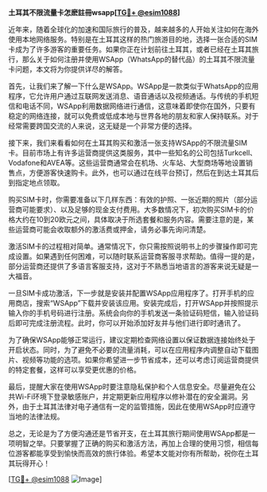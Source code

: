**土耳其不限流量卡怎麽註冊wsapp[[TG💪+ @esim1088](https://t.me/s/esim1088)]**

近年来，随着全球化的加速和国际旅行的普及，越来越多的人开始关注如何在海外使用本地网络服务。特别是在土耳其这样的热门旅游目的地，选择一张合适的SIM卡成为了许多游客的重要任务。如果你正在计划前往土耳其，或者已经在土耳其旅行，那么关于如何注册并使用WSApp（WhatsApp的替代品）的土耳其不限流量卡问题，本文将为你提供详尽的解答。

首先，让我们来了解一下什么是WSApp。WSApp是一款类似于WhatsApp的应用程序，它允许用户通过互联网发送消息、语音通话以及视频通话。与传统的手机短信和电话不同，WSApp利用数据网络进行通信，这意味着即使你在国外，只要有稳定的网络连接，就可以免费或低成本地与世界各地的朋友和家人保持联系。对于经常需要跨国交流的人来说，这无疑是一个非常方便的选择。

接下来，我们来看看如何在土耳其购买和激活一张支持WSApp的不限流量SIM卡。目前市场上有许多运营商提供这类服务，其中一些知名的公司包括Turkcell、Vodafone和AVEA等。这些运营商通常会在机场、火车站、大型商场等地设置销售点，方便游客快速购卡。此外，也可以通过在线平台预订，然后在到达土耳其后到指定地点领取。

购买SIM卡时，你需要准备以下几样东西：有效的护照、一张近期的照片（部分运营商可能要求）、以及足够的现金支付费用。大多数情况下，初次购买SIM卡的价格大约在10到20欧元之间，具体取决于所选套餐和服务内容。需要注意的是，某些运营商可能会收取额外的激活费或押金，请务必事先询问清楚。

激活SIM卡的过程相对简单。通常情况下，你只需按照说明书上的步骤操作即可完成设置。如果遇到任何困难，可以随时联系运营商客服寻求帮助。值得一提的是，部分运营商还提供了多语言客服支持，这对于不熟悉当地语言的游客来说无疑是一大福音。

一旦SIM卡成功激活，下一步就是安装并配置WSApp应用程序了。打开手机的应用商店，搜索“WSApp”下载并安装该应用。安装完成后，打开WSApp并按照提示输入你的手机号码进行注册。系统会向你的手机发送一条验证码短信，输入验证码后即可完成注册流程。此时，你可以开始添加好友并与他们进行即时通讯了。

为了确保WSApp能够正常运行，建议定期检查网络设置以保证数据连接始终处于开启状态。同时，为了避免不必要的流量消耗，可以在应用程序内调整自动下载图片、视频等功能的选项。如果你希望进一步节省成本，还可以考虑订阅运营商提供的特定套餐，这样可以享受更优惠的价格。

最后，提醒大家在使用WSApp时要注意隐私保护和个人信息安全。尽量避免在公共Wi-Fi环境下登录敏感账户，并定期更新应用程序以修补潜在的安全漏洞。另外，由于土耳其法律对电子通信有一定的监管措施，因此在使用WSApp时应遵守当地的法律法规。

总之，无论是为了方便沟通还是节省开支，在土耳其旅行期间使用WSApp都是一项明智之举。只要掌握了正确的购买和激活方法，再加上合理的使用习惯，相信每位游客都能享受到愉快而高效的旅行体验。希望本文能对你有所帮助，祝你在土耳其玩得开心！

[[TG💪+ @esim1088](https://t.me/s/esim1088) ![Image](https://i.postimg.cc/4NQfJmqS/Snipaste-2025-05-13-00-14-12.png)]